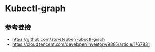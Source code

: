 # Kubectl-graph









## 参考链接

* https://github.com/steveteuber/kubectl-graph
* https://cloud.tencent.com/developer/inventory/9885/article/1767831

